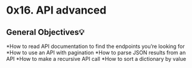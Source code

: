 # 0x16. API advanced

## General Objectives:bulb:
*How to read API documentation to find the endpoints you’re looking for
*How to use an API with pagination
*How to parse JSON results from an API
*How to make a recursive API call
*How to sort a dictionary by value
